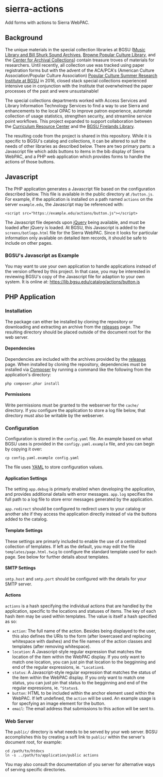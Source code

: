 # sierra-actions
Add forms with actions to Sierra WebPAC.

## Background
The unique materials in the special collection libraries at BGSU ([Music Library and Bill Shurk Sound Archives](http://www.bgsu.edu/library/music.html), [Browne Popular Culture Library](http://www.bgsu.edu/library/pcl.html), and the [Center for Archival Collections](http://www.bgsu.edu/library/cac.html)) contain treasure troves of materials for researchers. Until recently, all collection use was tracked using paper registration forms but with the advent of the ACA/PCA's (American Culture Association/Popular Culture Association) [Popular Culture Summer Research Institute at BGSU](http://pcaaca.org/educatio/pcaaca-research-workshop/) in 2016, closed stack special collections experienced intensive use in conjunction with the Institute that overwhelmed the paper processes of the past and were unsustainable!

The special collections departments worked with Access Services and Library Information Technology Services to find a way to use Sierra and enhancements to the local OPAC to improve patron experience, automate collection of usage statistics, strengthen security, and streamline service point workflows. This project expanded to support collaboration between the [Curriculum Resource Center](http://www.bgsu.edu/library/crc.html) and the [BGSU Firelands Library](http://www.firelands.bgsu.edu/library.html).

The resulting code from the project is shared in this repository. While it is specific to BGSU's catalog and collections, it can be altered to suit the needs of other libraries as described below. There are two primary parts: a Javascript file which adds buttons to items in the bib display of Sierra WebPAC, and a PHP web application which provides forms to handle the actions of those buttons.

## Javascript
The PHP application generates a Javascript file based on the configuration described below. This file is available in the public directory at `/button.js`. For example, if the application is installed on a path named `actions` on the server `example.edu`, the Javascript may be referenced with:
```
<script src="https://example.edu/actions/button.js"></script>
```

The Javascript file depends upon [jQuery](https://jquery.com/) being available, and must be loaded after jQuery is loaded. At BGSU, this Javascript is added to the `screens/botlogo.html` file for the Sierra WebPAC. Since it looks for particular information only available on detailed item records, it should be safe to include on other pages.

### BGSU's Javascript as Example
You may want to use your own application to handle applications instead of the version offered by this project. In that case, you may be interested in reviewing BGSU's copy of the Javascript file for adaption to your own system. It is online at:
https://lib.bgsu.edu/catalog/actions/button.js

## PHP Application
### Installation
The package can either be installed by cloning the repository or downloading and extracting an archive from the [releases](https://github.com/BGSU-LITS/sierra-actions/releases) page. The resulting directory should be placed outside of the document root for the web server.

#### Dependencies
Dependencies are included with the archives provided by the [releases](https://github.com/BGSU-LITS/sierra-actions/releases) page. When installed by cloning the repository, dependencies must be installed via [Composer](https://getcomposer.org/) by running a command like the following from the application's directory:
```
php composer.phar install
```

#### Permissions
Write permissions must be granted to the webserver for the `cache/` directory. If you configure the application to store a log file below, that directory must also be writable by the webserver.

### Configuration
Configuration is stored in the `config.yaml` file. An example based on what BGSU uses is provided in the `configy.yaml.example` file, and you can begin by copying it over:
```
cp config.yaml.example config.yaml
```

The file uses [YAML](http://yaml.org/) to store configuration values.

#### Application Settings
The setting `app.debug` is primarly enabled when developing the application, and provides additional details with error messages. `app.log` specifies the full path to a log file to store error messages generated by the application.

`app.redirect` should be configured to redirect users to your catalog or another site if they access the application directly instead of via the buttons added to the catalog.

#### Template Settings
These settings are primarly included to enable the use of a centralized collection of templates. If left as the default, you may edit the file `templates/page.html.twig` to configure the standard template used for each page. See below for further details about templates.

#### SMTP Settings
`smtp.host` and `smtp.port` should be configured with the details for your SMTP server.

#### Actions
`actions` is a hash specifying the individual actions that are handled by the application, specific to the locations and statuses of items. The key of each hash item may be used within templates. The value is itself a hash specified as so:

- `action`: The full name of the action. Besides being displayed to the user, this also defines the URIs to the form (after lowercased and replacing whitespace with dashes) and the file names of the action classes and templates (after removing whitespace).
- `location`: A Javascript-style regular expression that matches the location of the item within the WebPAC display. If you only want to match one location, you can just pin that location to the begginning and end of the regular expressions, ie. `^Location$`.
- `status`: A Javascript-style regular expression that matches the status of the item within the WebPAC display. If you only want to match one status, you can just pin that status to the begginning and end of the regular expressions, ie. `^Status$`.
- `button`: HTML to be included within the anchor element used within the WebPAC. If left undefined, the `action` will be used. An example usage is for specfying an image element for the button.
- `email`: The email address that submissions to this action will be sent to.

### Web Server
The `public/` directory is what needs to be served by your web server. BGSU accomplishes this by creating a soft link to `public/` within the server's document root, for example:
```
cd /path/to/htdocs
ln -s ../path/to/application/public actions
```

You may also consult the documentation of you server for alternative ways of serving specific directories.
